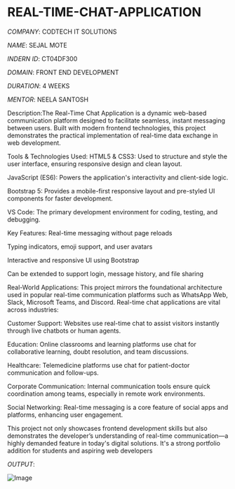 # REAL-TIME-CHAT-APPLICATION

*COMPANY*: CODTECH IT SOLUTIONS 

*NAME*: SEJAL MOTE 

*INDERN ID*: CT04DF300

*DOMAIN*: FRONT END DEVELOPMENT

*DURATION*: 4 WEEKS

*MENTOR*: NEELA SANTOSH

Description:The Real-Time Chat Application is a dynamic web-based communication platform designed to facilitate seamless, instant messaging between users. Built with modern frontend technologies, this project demonstrates the practical implementation of real-time data exchange in web development.

Tools & Technologies Used:
HTML5 & CSS3: Used to structure and style the user interface, ensuring responsive design and clean layout.

JavaScript (ES6): Powers the application's interactivity and client-side logic.

Bootstrap 5: Provides a mobile-first responsive layout and pre-styled UI components for faster development.

VS Code: The primary development environment for coding, testing, and debugging.

Key Features:
Real-time messaging without page reloads

Typing indicators, emoji support, and user avatars

Interactive and responsive UI using Bootstrap

Can be extended to support login, message history, and file sharing

Real-World Applications:
This project mirrors the foundational architecture used in popular real-time communication platforms such as WhatsApp Web, Slack, Microsoft Teams, and Discord. Real-time chat applications are vital across industries:

Customer Support: Websites use real-time chat to assist visitors instantly through live chatbots or human agents.

Education: Online classrooms and learning platforms use chat for collaborative learning, doubt resolution, and team discussions.

Healthcare: Telemedicine platforms use chat for patient-doctor communication and follow-ups.

Corporate Communication: Internal communication tools ensure quick coordination among teams, especially in remote work environments.

Social Networking: Real-time messaging is a core feature of social apps and platforms, enhancing user engagement.

This project not only showcases frontend development skills but also demonstrates the developer’s understanding of real-time communication—a highly demanded feature in today's digital solutions. It's a strong portfolio addition for students and aspiring web developers


*OUTPUT*:

![Image](https://github.com/user-attachments/assets/a68d9701-f3d9-4dd4-8328-b633229d9866)


